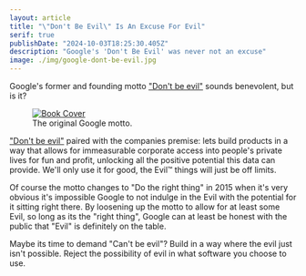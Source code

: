 ```yaml
---
layout: article
title: "\"Don't Be Evil\" Is An Excuse For Evil"
serif: true
publishDate: "2024-10-03T18:25:30.405Z"
description: "Google's 'Don't Be Evil' was never not an excuse"
image: ./img/google-dont-be-evil.jpg
---
```


Google's former and founding motto ["Don't be evil"](https://en.wikipedia.org/wiki/Don%27t_be_evil) sounds benevolent, but is it?

<figure>
  <a href="https://web.archive.org/web/20180421105327/https://abc.xyz/investor/other/google-code-of-conduct.html">
    <img loading="auto" src="./img/google-dont-be-evil.jpg" alt="Book Cover">
  </a>
  <figcaption>The original Google motto.</figcaption>
</figure>

["Don't be evil"](https://web.archive.org/web/20180421105327/https://abc.xyz/investor/other/google-code-of-conduct.html) paired with the companies premise: lets build products in a way that allows for immeasurable corporate access into people's private lives for fun and profit, unlocking all the positive potential this data can provide.
We'll only use it for good, the Evil™️ things will just be off limits.

Of course the motto changes to "Do the right thing" in 2015 when it's very obvious it's impossible Google to not indulge in the Evil with the potential for it sitting right there.
By loosening up the motto to allow for at least some Evil, so long as its the "right thing", Google can at least be honest with the public that "Evil" is definitely on the table.

Maybe its time to demand "Can't be evil"? Build in a way where the evil just isn't possible.
Reject the possibility of evil in what software you choose to use.


